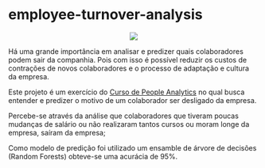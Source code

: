 # employee-turnover-analysis
<p align="center">
  <img src="https://secureservercdn.net/104.238.71.109/9d5.310.myftpupload.com/wp-content/uploads/2017/04/Employee-turnover.png?time=1581642403"/>
</p>

Há uma grande importância em analisar e predizer quais colaboradores podem sair da companhia. Pois com isso é possível reduzir os custos de contrações de novos colaboradores e o processo de adaptação e cultura da empresa.

Este projeto é um exercício do [Curso de People Analytics](https://www.udemy.com/course/peopleanalytics101/) no qual busca entender e predizer o motivo de um colaborador ser desligado da empresa.

Percebe-se através da análise que colaboradores que tiveram poucas mudanças de salário ou não realizaram tantos cursos ou moram longe da empresa, saíram da empresa;

Como modelo de predição foi utilizado um ensamble de árvore de decisões (Random Forests) obteve-se uma acurácia de 95%.

